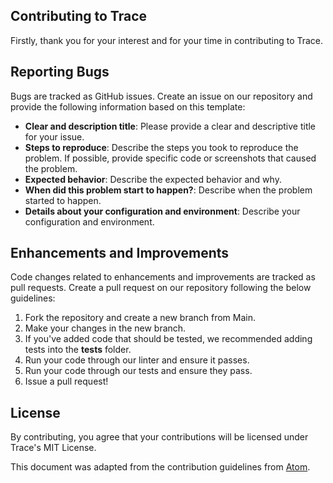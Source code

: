 ## Contributing to Trace

Firstly, thank you for your interest and for your time in contributing to Trace.

## Reporting Bugs

Bugs are tracked as GitHub issues. Create an issue on our repository and provide the following information based on this template:

- **Clear and description title**: Please provide a clear and descriptive title for your issue.
- **Steps to reproduce**: Describe the steps you took to reproduce the problem. If possible, provide specific code or screenshots that caused the problem.
- **Expected behavior**: Describe the expected behavior and why.
- **When did this problem start to happen?**: Describe when the problem started to happen.
- **Details about your configuration and environment**: Describe your configuration and environment. 

## Enhancements and Improvements

Code changes related to enhancements and improvements are tracked as pull requests. Create a pull request on our repository following the below guidelines:

1. Fork the repository and create a new branch from Main.
2. Make your changes in the new branch.
3. If you've added code that should be tested, we recommended adding tests into the __tests__ folder.
4. Run your code through our linter and ensure it passes. 
5. Run your code through our tests and ensure they pass.
6. Issue a pull request!

## License
By contributing, you agree that your contributions will be licensed under Trace's MIT License.

This document was adapted from the contribution guidelines from [Atom](https://github.com/atom/atom).
